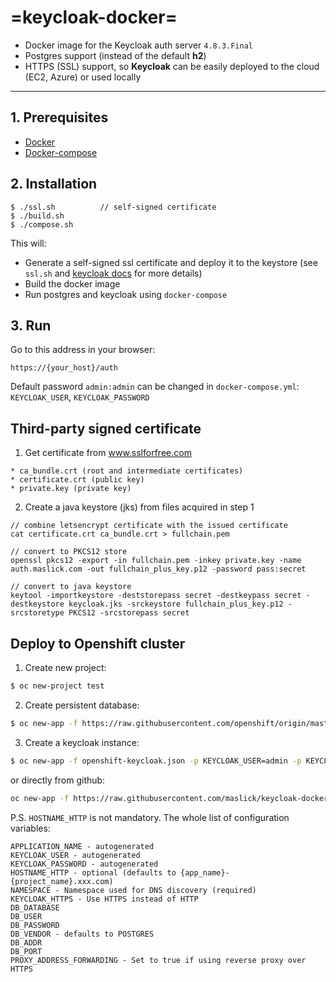 =keycloak-docker=
======
 - Docker image for the Keycloak auth server ``4.8.3.Final``
 - Postgres support (instead of the default **h2**)
 - HTTPS (SSL) support, so **Keycloak** can be easily deployed to the cloud (EC2, Azure) or used locally
 
----

## 1. Prerequisites
 - [Docker](https://gist.github.com/maslick/69291bd5ed649892fe1b)
 - [Docker-compose](https://gist.github.com/maslick/5f77efa8ba0f8df98548)


## 2. Installation
 ```
 $ ./ssl.sh          // self-signed certificate
 $ ./build.sh
 $ ./compose.sh
 ```
 This will:
- Generate a self-signed ssl certificate and deploy it to the keystore (see ``ssl.sh`` and [keycloak docs](https://www.keycloak.org/docs/latest/server_installation/index.html#enabling-ssl-https-for-the-keycloak-server) for more details)
- Build the docker image
- Run postgres and keycloak using ``docker-compose``
 
## 3. Run
Go to this address in your browser:
```
https://{your_host}/auth
```
Default password ``admin:admin`` can be changed in ``docker-compose.yml``: ``KEYCLOAK_USER``, ``KEYCLOAK_PASSWORD``



## Third-party signed certificate
 1. Get certificate from www.sslforfree.com
```
* ca_bundle.crt (root and intermediate certificates)
* certificate.crt (public key)
* private.key (private key)
```

2. Create a java keystore (jks) from files acquired in step 1
```
// combine letsencrypt certificate with the issued certificate
cat certificate.crt ca_bundle.crt > fullchain.pem

// convert to PKCS12 store
openssl pkcs12 -export -in fullchain.pem -inkey private.key -name auth.maslick.com -out fullchain_plus_key.p12 -password pass:secret

// convert to java keystore
keytool -importkeystore -deststorepass secret -destkeypass secret -destkeystore keycloak.jks -srckeystore fullchain_plus_key.p12 -srcstoretype PKCS12 -srcstorepass secret
```


## Deploy to Openshift cluster
1. Create new project:
```zsh
$ oc new-project test
```

2. Create persistent database:
```zsh
$ oc new-app -f https://raw.githubusercontent.com/openshift/origin/master/examples/db-templates/postgresql-persistent-template.json -p DATABASE_SERVICE_NAME=keycloak-db -p POSTGRESQL_USER=keycloak -p POSTGRESQL_PASSWORD=keycloak -p POSTGRESQL_DATABASE=keycloakdb
```

3. Create a keycloak instance:
```zsh
$ oc new-app -f openshift-keycloak.json -p KEYCLOAK_USER=admin -p KEYCLOAK_PASSWORD=admin -p NAMESPACE=test -p HOSTNAME_HTTP=keycloak.maslick.com
```
or directly from github:
```zsh
oc new-app -f https://raw.githubusercontent.com/maslick/keycloak-docker/master/openshift-keycloak.json -p KEYCLOAK_USER=admin -p KEYCLOAK_PASSWORD=admin -p NAMESPACE=test -p HOSTNAME_HTTP=keycloak.maslick.com
```

P.S. ``HOSTNAME_HTTP`` is not mandatory. The whole list of configuration variables:
```
APPLICATION_NAME - autogenerated
KEYCLOAK_USER - autogenerated
KEYCLOAK_PASSWORD - autogenerated
HOSTNAME_HTTP - optional (defaults to {app_name}-{project_name}.xxx.com)
NAMESPACE - Namespace used for DNS discovery (required)
KEYCLOAK_HTTPS - Use HTTPS instead of HTTP
DB_DATABASE
DB_USER
DB_PASSWORD
DB_VENDOR - defaults to POSTGRES
DB_ADDR
DB_PORT
PROXY_ADDRESS_FORWARDING - Set to true if using reverse proxy over HTTPS
```
